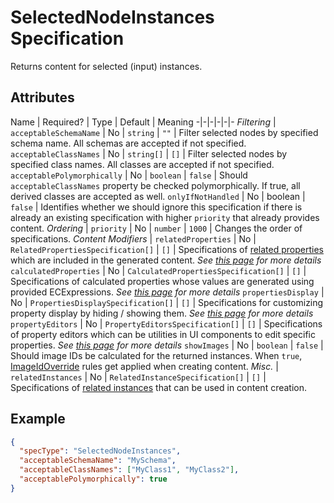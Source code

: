 # SelectedNodeInstances Specification

Returns content for selected (input) instances.

## Attributes

Name | Required? | Type | Default | Meaning
-|-|-|-|-|-
*Filtering* |
`acceptableSchemaName` | No | `string` | `""` | Filter selected nodes by specified schema name. All schemas are accepted if not specified.
`acceptableClassNames` | No | `string[]` | `[]` | Filter selected nodes by specified class names. All classes are accepted if not specified.
`acceptablePolymorphically` | No | `boolean` | `false` | Should `acceptableClassNames` property be checked polymorphically. If true, all derived classes are accepted as well.
`onlyIfNotHandled` | No | boolean | `false` | Identifies whether we should ignore this specification if there is already an existing specification with higher `priority` that already provides content.
*Ordering* |
`priority` | No | `number` | `1000` | Changes the order of specifications.
*Content Modifiers* |
`relatedProperties` | No | `RelatedPropertiesSpecification[]` | `[]` | Specifications of [related properties](./Terminology.md#related-properties) which are included in the generated content. *See [this page](./RelatedPropertiesSpecification.md) for more details*
`calculatedProperties` | No | `CalculatedPropertiesSpecification[]` | `[]` | Specifications of calculated properties whose values are generated using provided ECExpressions. *See [this page](./CalculatedPropertiesSpecification.md) for more details*
`propertiesDisplay` | No | `PropertiesDisplaySpecification[]` | `[]` | Specifications for customizing property display by hiding / showing them. *See [this page](./PropertiesDisplaySpecification.md) for more details*
`propertyEditors` | No | `PropertyEditorsSpecification[]` | `[]` | Specifications of property editors which can be utilities in UI components to edit specific properties. *See [this page](./PropertyEditorsSpecification.md) for more details*
`showImages` | No | `boolean` | `false` | Should image IDs be calculated for the returned instances. When `true`, [ImageIdOverride](../customization/ImageIdOverride.md) rules get applied when creating content.
*Misc.* |
`relatedInstances` | No | `RelatedInstanceSpecification[]` | `[]` | Specifications of [related instances](../RelatedInstanceSpecification.md) that can be used in content creation.

## Example

```JSON
{
  "specType": "SelectedNodeInstances",
  "acceptableSchemaName": "MySchema",
  "acceptableClassNames": ["MyClass1", "MyClass2"],
  "acceptablePolymorphically": true
}
```
